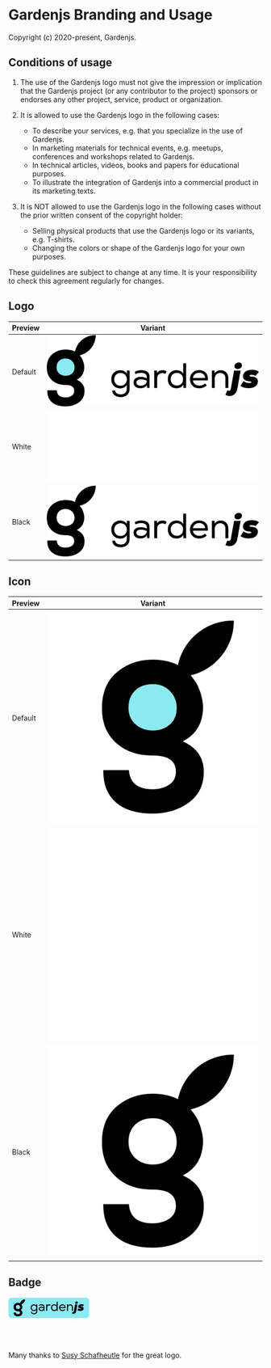 # Gardenjs Branding and Usage

Copyright (c) 2020-present, Gardenjs.

## Conditions of usage

1. The use of the Gardenjs logo must not give the impression or implication that the Gardenjs project (or any contributor to the project) sponsors or endorses any other project, service, product or organization.

2. It is allowed to use the Gardenjs logo in the following cases:
   * To describe your services, e.g. that you specialize in the use of Gardenjs.
   * In marketing materials for technical events, e.g. meetups, conferences and workshops related to Gardenjs.
   * In technical articles, videos, books and papers for educational purposes.
   * To illustrate the integration of Gardenjs into a commercial product in its marketing texts.

3. It is NOT allowed to use the Gardenjs logo in the following cases without the prior written consent of the copyright holder:
   * Selling physical products that use the Gardenjs logo or its variants, e.g. T-shirts.
   * Changing the colors or shape of the Gardenjs logo for your own purposes.

These guidelines are subject to change at any time. It is your responsibility to check this agreement regularly for changes.

## Logo

| Preview | Variant |
|---|---|
| Default | ![Default](./logo/logo_gardenjs_default.svg) |  
| White | ![Inverse](./logo/logo_gardenjs_white.svg) |
| Black | ![Inverse](./logo/logo_gardenjs_black.svg) |

## Icon

| Preview | Variant |
|---|---|
| Default | ![Default](./icon/icon_gardenjs_default.svg) |  
| White | ![Inverse](./icon/icon_gardenjs_white.svg) |
| Black | ![Inverse](./icon/icon_gardenjs_black.svg) |

## Badge

<a href="https://github.com/gardenjs/gardenjs" target="_blank"><img src="https://raw.githubusercontent.com/gardenjs/branding/main/badge/badge_gardenjs.svg"></a>

<br><br>

Many thanks to <a href="https://www.susyschafheutle.de/" target="_blank">Susy Schafheutle</a> for the great logo.
